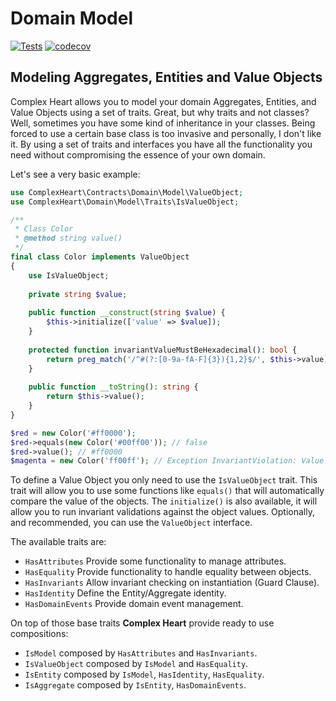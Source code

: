 # Domain Model

[![Tests](https://github.com/ComplexHeart/php-domain-model/actions/workflows/test.yml/badge.svg)](https://github.com/ComplexHeart/php-domain-model/actions/workflows/test.yml)
[![codecov](https://codecov.io/gh/ComplexHeart/php-domain-model/branch/main/graph/badge.svg?token=MFBVoMPYwi)](https://codecov.io/gh/ComplexHeart/php-domain-model)

## Modeling Aggregates, Entities and Value Objects

Complex Heart allows you to model your domain Aggregates, Entities, and Value Objects using a set of traits. Great, but
why traits and not classes? Well, sometimes you have some kind of inheritance in your classes. Being forced to use a
certain base class is too invasive and personally, I don't like it. By using a set of traits and interfaces you have all
the functionality you need without compromising the essence of your own domain.

Let's see a very basic example:

```php
use ComplexHeart\Contracts\Domain\Model\ValueObject;
use ComplexHeart\Domain\Model\Traits\IsValueObject;

/**
 * Class Color
 * @method string value()
 */
final class Color implements ValueObject 
{
    use IsValueObject;
    
    private string $value;
 
    public function __construct(string $value) {
        $this->initialize(['value' => $value]);
    }
    
    protected function invariantValueMustBeHexadecimal(): bool {
        return preg_match('/^#(?:[0-9a-fA-F]{3}){1,2}$/', $this->value) === 1;
    }
    
    public function __toString(): string {
        return $this->value();
    }
}

$red = new Color('#ff0000');
$red->equals(new Color('#00ff00')); // false
$red->value(); // #ff0000
$magenta = new Color('ff00ff'); // Exception InvariantViolation: Value must be hexadecimal.
```

To define a Value Object you only need to use the `IsValueObject` trait. This trait will allow you to use some functions
like `equals()` that will automatically compare the value of the objects. The `initialize()` is also available, it will
allow you to run invariant validations against the object values. Optionally, and recommended, you can use
the `ValueObject` interface.

The available traits are:

- `HasAttributes` Provide some functionality to manage attributes.
- `HasEquality` Provide functionality to handle equality between objects.
- `HasInvariants` Allow invariant checking on instantiation (Guard Clause).
- `HasIdentity` Define the Entity/Aggregate identity.
- `HasDomainEvents` Provide domain event management.

On top of those base traits **Complex Heart** provide ready to use compositions:

- `IsModel` composed by `HasAttributes` and `HasInvariants`.
- `IsValueObject` composed by `IsModel` and `HasEquality`.
- `IsEntity` composed by `IsModel`, `HasIdentity`, `HasEquality`.
- `IsAggregate` composed by `IsEntity`, `HasDomainEvents`.
